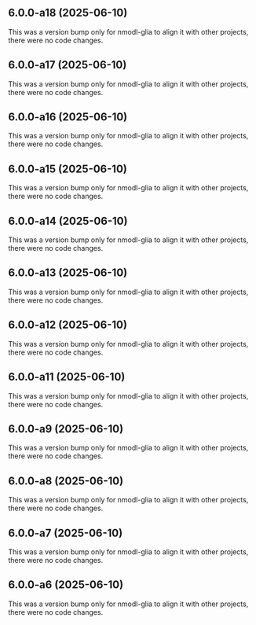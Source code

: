 ## 6.0.0-a18 (2025-06-10)

This was a version bump only for nmodl-glia to align it with other projects, there were no code changes.

## 6.0.0-a17 (2025-06-10)

This was a version bump only for nmodl-glia to align it with other projects, there were no code changes.

## 6.0.0-a16 (2025-06-10)

This was a version bump only for nmodl-glia to align it with other projects, there were no code changes.

## 6.0.0-a15 (2025-06-10)

This was a version bump only for nmodl-glia to align it with other projects, there were no code changes.

## 6.0.0-a14 (2025-06-10)

This was a version bump only for nmodl-glia to align it with other projects, there were no code changes.

## 6.0.0-a13 (2025-06-10)

This was a version bump only for nmodl-glia to align it with other projects, there were no code changes.

## 6.0.0-a12 (2025-06-10)

This was a version bump only for nmodl-glia to align it with other projects, there were no code changes.

## 6.0.0-a11 (2025-06-10)

This was a version bump only for nmodl-glia to align it with other projects, there were no code changes.

## 6.0.0-a9 (2025-06-10)

This was a version bump only for nmodl-glia to align it with other projects, there were no code changes.

## 6.0.0-a8 (2025-06-10)

This was a version bump only for nmodl-glia to align it with other projects, there were no code changes.

## 6.0.0-a7 (2025-06-10)

This was a version bump only for nmodl-glia to align it with other projects, there were no code changes.

## 6.0.0-a6 (2025-06-10)

This was a version bump only for nmodl-glia to align it with other projects, there were no code changes.